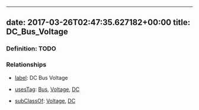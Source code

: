 
---
date: 2017-03-26T02:47:35.627182+00:00
title: DC_Bus_Voltage
---
### Definition: TODO

### Relationships

* [label](http://www.w3.org/2000/01/rdf-schema#label): DC Bus Voltage

* [usesTag](https://brickschema.org/schema/1.0/BrickFrame#usesTag): [Bus](https://brickschema.org/schema/1.0/BrickTag#Bus), [Voltage](https://brickschema.org/schema/1.0/BrickTag#Voltage), [DC](https://brickschema.org/schema/1.0/BrickTag#DC)

* [subClassOf](http://www.w3.org/2000/01/rdf-schema#subClassOf): [Voltage](https://brickschema.org/schema/1.0/Brick#Voltage), [DC](https://brickschema.org/schema/1.0/Brick#DC)
